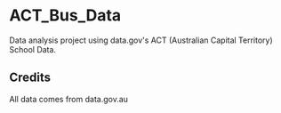 # ACT_Bus_Data
Data analysis project using data.gov's ACT (Australian Capital Territory) School Data.

## Credits
All data comes from data.gov.au
